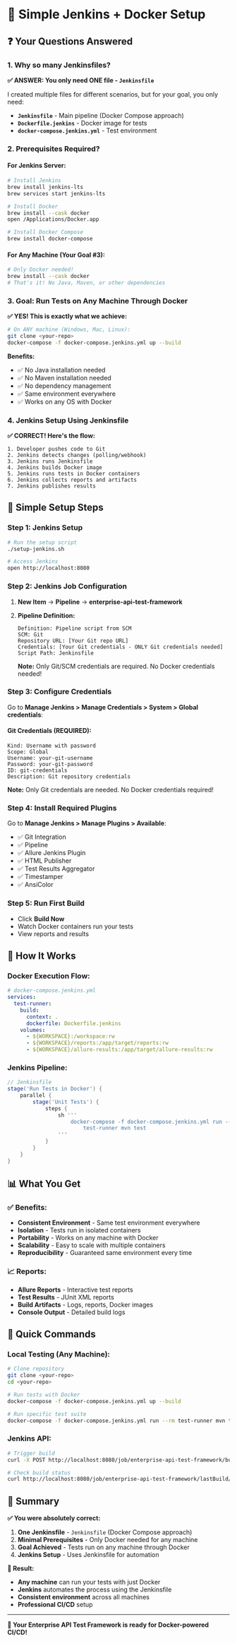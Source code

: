 # 🎯 Simple Jenkins + Docker Setup

## ❓ **Your Questions Answered**

### **1. Why so many Jenkinsfiles?**
**✅ ANSWER: You only need ONE file - `Jenkinsfile`**

I created multiple files for different scenarios, but for your goal, you only need:
- **`Jenkinsfile`** - Main pipeline (Docker Compose approach)
- **`Dockerfile.jenkins`** - Docker image for tests
- **`docker-compose.jenkins.yml`** - Test environment

### **2. Prerequisites Required?**

#### **For Jenkins Server:**
```bash
# Install Jenkins
brew install jenkins-lts
brew services start jenkins-lts

# Install Docker
brew install --cask docker
open /Applications/Docker.app

# Install Docker Compose
brew install docker-compose
```

#### **For Any Machine (Your Goal #3):**
```bash
# Only Docker needed!
brew install --cask docker
# That's it! No Java, Maven, or other dependencies
```

### **3. Goal: Run Tests on Any Machine Through Docker**

**✅ YES! This is exactly what we achieve:**

```bash
# On ANY machine (Windows, Mac, Linux):
git clone <your-repo>
docker-compose -f docker-compose.jenkins.yml up --build
```

**Benefits:**
- ✅ No Java installation needed
- ✅ No Maven installation needed  
- ✅ No dependency management
- ✅ Same environment everywhere
- ✅ Works on any OS with Docker

### **4. Jenkins Setup Using Jenkinsfile**

**✅ CORRECT! Here's the flow:**

```
1. Developer pushes code to Git
2. Jenkins detects changes (polling/webhook)
3. Jenkins runs Jenkinsfile
4. Jenkins builds Docker image
5. Jenkins runs tests in Docker containers
6. Jenkins collects reports and artifacts
7. Jenkins publishes results
```

## 🚀 **Simple Setup Steps**

### **Step 1: Jenkins Setup**
```bash
# Run the setup script
./setup-jenkins.sh

# Access Jenkins
open http://localhost:8080
```

### **Step 2: Jenkins Job Configuration**
1. **New Item** → **Pipeline** → **enterprise-api-test-framework**
2. **Pipeline Definition:**
   ```
   Definition: Pipeline script from SCM
   SCM: Git
   Repository URL: [Your Git repo URL]
   Credentials: [Your Git credentials - ONLY Git credentials needed]
   Script Path: Jenkinsfile
   ```
   
   **Note:** Only Git/SCM credentials are required. No Docker credentials needed!

### **Step 3: Configure Credentials**
Go to **Manage Jenkins > Manage Credentials > System > Global credentials**:

#### **Git Credentials (REQUIRED):**
```
Kind: Username with password
Scope: Global
Username: your-git-username
Password: your-git-password
ID: git-credentials
Description: Git repository credentials
```

**Note:** Only Git credentials are needed. No Docker credentials required!

### **Step 4: Install Required Plugins**
Go to **Manage Jenkins > Manage Plugins > Available**:
- ✅ Git Integration
- ✅ Pipeline
- ✅ Allure Jenkins Plugin
- ✅ HTML Publisher
- ✅ Test Results Aggregator
- ✅ Timestamper
- ✅ AnsiColor

### **Step 5: Run First Build**
- Click **Build Now**
- Watch Docker containers run your tests
- View reports and results

## 🐳 **How It Works**

### **Docker Execution Flow:**
```yaml
# docker-compose.jenkins.yml
services:
  test-runner:
    build:
      context: .
      dockerfile: Dockerfile.jenkins
    volumes:
      - ${WORKSPACE}:/workspace:rw
      - ${WORKSPACE}/reports:/app/target/reports:rw
      - ${WORKSPACE}/allure-results:/app/target/allure-results:rw
```

### **Jenkins Pipeline:**
```groovy
// Jenkinsfile
stage('Run Tests in Docker') {
    parallel {
        stage('Unit Tests') {
            steps {
                sh '''
                    docker-compose -f docker-compose.jenkins.yml run --rm \
                        test-runner mvn test
                '''
            }
        }
    }
}
```

## 📊 **What You Get**

### **✅ Benefits:**
- **Consistent Environment** - Same test environment everywhere
- **Isolation** - Tests run in isolated containers
- **Portability** - Works on any machine with Docker
- **Scalability** - Easy to scale with multiple containers
- **Reproducibility** - Guaranteed same environment every time

### **📈 Reports:**
- **Allure Reports** - Interactive test reports
- **Test Results** - JUnit XML reports
- **Build Artifacts** - Logs, reports, Docker images
- **Console Output** - Detailed build logs

## 🔧 **Quick Commands**

### **Local Testing (Any Machine):**
```bash
# Clone repository
git clone <your-repo>
cd <your-repo>

# Run tests with Docker
docker-compose -f docker-compose.jenkins.yml up --build

# Run specific test suite
docker-compose -f docker-compose.jenkins.yml run --rm test-runner mvn test -Dtest=PetStoreApiTests
```

### **Jenkins API:**
```bash
# Trigger build
curl -X POST http://localhost:8080/job/enterprise-api-test-framework/build

# Check build status
curl http://localhost:8080/job/enterprise-api-test-framework/lastBuild/api/json
```

## 🎯 **Summary**

**✅ You were absolutely correct:**

1. **One Jenkinsfile** - `Jenkinsfile` (Docker Compose approach)
2. **Minimal Prerequisites** - Only Docker needed for any machine
3. **Goal Achieved** - Tests run on any machine through Docker
4. **Jenkins Setup** - Uses Jenkinsfile for automation

**🎉 Result:**
- **Any machine** can run your tests with just Docker
- **Jenkins** automates the process using the Jenkinsfile
- **Consistent environment** across all machines
- **Professional CI/CD** setup

---

**🚀 Your Enterprise API Test Framework is ready for Docker-powered CI/CD!** 